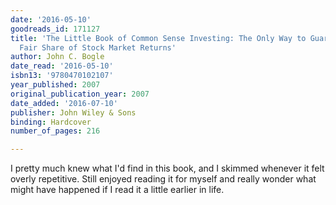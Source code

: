 ```yaml
---
date: '2016-05-10'
goodreads_id: 171127
title: 'The Little Book of Common Sense Investing: The Only Way to Guarantee Your
  Fair Share of Stock Market Returns'
author: John C. Bogle
date_read: '2016-05-10'
isbn13: '9780470102107'
year_published: 2007
original_publication_year: 2007
date_added: '2016-07-10'
publisher: John Wiley & Sons
binding: Hardcover
number_of_pages: 216

---
```

I pretty much knew what I'd find in this book, and I skimmed whenever it felt overly repetitive. Still enjoyed reading it for myself and really wonder what might have happened if I read it a little earlier in life.
